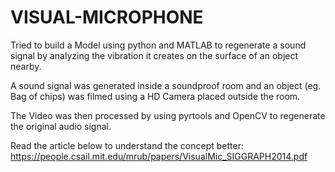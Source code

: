 # VISUAL-MICROPHONE
Tried to build a Model using python and MATLAB to regenerate a sound signal by analyzing the vibration it creates
on the surface of an object nearby.

A sound signal was generated inside a soundproof room and an object (eg. Bag of chips) was filmed using a
HD Camera placed outside the room.

The Video was then processed by using pyrtools and OpenCV to regenerate the original audio signal.

Read the article below to understand the concept better:
https://people.csail.mit.edu/mrub/papers/VisualMic_SIGGRAPH2014.pdf
